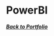# PowerBI
***<a href="https://github.com/MDRSamson/MaryDawnSamson-Portfolio" target="_blank">Back to Portfolio</a>***
